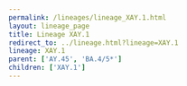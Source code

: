 ```yaml
---
permalink: /lineages/lineage_XAY.1.html
layout: lineage_page
title: Lineage XAY.1
redirect_to: ../lineage.html?lineage=XAY.1
lineage: XAY.1
parent: ['AY.45', 'BA.4/5*']
children: ['XAY.1']
---
```

